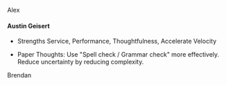 Alex 


#### Austin Geisert
- Strengths
  Service, Performance, Thoughtfulness, Accelerate Velocity 

- Paper Thoughts: Use "Spell check / Grammar check" more effectively. Reduce uncertainty by reducing complexity. 


Brendan